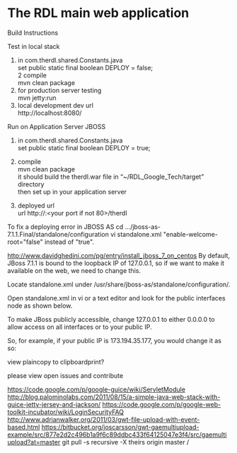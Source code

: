 The RDL main web application  
============================

Build Instructions  


Test in local stack  

1. in com.therdl.shared.Constants.java  
set public static final boolean DEPLOY = false;  
2 compile  
mvn clean package  
3. for production server testing  
mvn jetty:run  
4. local development dev url  
http://localhost:8080/  
  
Run on Application Server JBOSS  
1. in com.therdl.shared.Constants.java  
 set public static final boolean DEPLOY = true;  
2. compile  
 mvn clean package  
it should build the therdl.war file in “~/RDL_Google_Tech/target” directory  
then set up in your application server  

3. deployed url  
url http://<your host>:<your port if not 80>/therdl  


To fix a deploying error in JBOSS AS
cd .../jboss-as-7.1.1.Final/standalone/configuration
vi standalone.xml
"enable-welcome-root="false" instead of "true".



http://www.davidghedini.com/pg/entry/install_jboss_7_on_centos
By default, JBoss 7.1.1 is bound to the loopback IP of 127.0.0.1, so if we want to make it available on the web, we need to change this.

Locate standalone.xml under /usr/share/jboss-as/standalone/configuration/.

Open standalone.xml in vi or a text editor and look for the public interfaces node as shown below.

<interface name="public">
<inet-address value="${jboss.bind.address:127.0.0.1}"/>
</interface>

To make JBoss publicly accessible, change 127.0.0.1 to either 0.0.0.0 to allow access on all interfaces or to your public IP.

So, for example, if your public IP is 173.194.35.177, you would change it as so:

view plaincopy to clipboardprint?
<interfaces>
        <interface name="management">
            <inet-address value="${jboss.bind.address.management:127.0.0.1}"/>
        </interface>
        <interface name="public">
            <inet-address value="${jboss.bind.address:173.194.35.177}"/>
        </interface>
        <!-- TODO - only show this if the jacorb subsystem is added  -->
        <interface name="unsecure">
            <!--
              ~  Used for IIOP sockets in the standard configuration.
              ~                  To secure JacORB you need to setup SSL
              -->
            <inet-address value="${jboss.bind.address.unsecure:127.0.0.1}"/>
        </interface>
    </interfaces>



please view open issues and contribute

 https://code.google.com/p/google-guice/wiki/ServletModule
 http://blog.palominolabs.com/2011/08/15/a-simple-java-web-stack-with-guice-jetty-jersey-and-jackson/
 https://code.google.com/p/google-web-toolkit-incubator/wiki/LoginSecurityFAQ
 http://www.adrianwalker.org/2011/03/gwt-file-upload-with-event-based.html
 https://bitbucket.org/joscarsson/gwt-gaemultiupload-example/src/877e2d2c496b1a9f6c89ddbc433f64125047e3f4/src/gaemultiupload?at=master
 git pull -s recursive -X theirs origin master /


